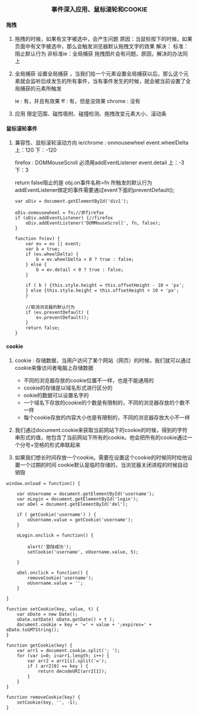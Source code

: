 <h3 style='text-align:center'>事件深入应用、鼠标滚轮和COOKIE</h3>

####  拖拽
1. 拖拽的时候，如果有文字被选中，会产生问题
    原因：当鼠标按下的时候，如果页面中有文字被选中，那么会触发浏览器默认拖拽文字的效果
    解决：
        标准：阻止默认行为
        非标准ie：全局捕获
    拖拽图片会有问题，原因，解决的办法同上

2. 全局捕获
    设置全局捕获 ，当我们给一个元素设置全局捕获以后，那么这个元素就会监听后续发生的所有事件，当有事件发生的时候，就会被当前设置了全局捕获的元素所触发

    ie : 有，并且有效果
    ff : 有，但是没效果
    chrome : 没有
    
3. 应用
    限定范围、磁性吸附、碰撞检测、拖拽改变元素大小、滚动条

#### 鼠标滚轮事件
1. 兼容性、鼠标滚轮滚动方向
    ie/chrome : onmousewheel
        event.wheelDelta
            上：120
            下：-120
        
    firefox : DOMMouseScroll 必须用addEventListener
        event.detail
            上：-3
            下：3
            
    return false阻止的是  obj.on事件名称=fn 所触发的默认行为
    addEventListener绑定的事件需要通过event下面的preventDefault();
    ```
    var oDiv = document.getElementById('div1');

    oDiv.onmousewheel = fn;//非firefox
    if (oDiv.addEventListener) {//firefox
        oDiv.addEventListener('DOMMouseScroll', fn, false);
    }

    function fn(ev) {
        var ev = ev || event;
        var b = true;  
        if (ev.wheelDelta) {
            b = ev.wheelDelta > 0 ? true : false;
        } else {
            b = ev.detail < 0 ? true : false;
        }

        if ( b ) {this.style.height = this.offsetHeight - 10 + 'px';
        } else {this.style.height = this.offsetHeight + 10 + 'px';
        }
        
        //取消浏览器的默认行为
        if (ev.preventDefault) {
            ev.preventDefault();
        }
        return false;   
    }
    ```

#### cookie
1. cookie : 存储数据，当用户访问了某个网站（网页）的时候，我们就可以通过cookie来像访问者电脑上存储数据
    + 不同的浏览器存放的cookie位置不一样，也是不能通用的
    + cookie的存储是以域名形式进行区分的
    + ookie的数据可以设置名字的
    + 一个域名下存放的cookie的个数是有限制的，不同的浏览器存放的个数不一样
    + 每个cookie存放的内容大小也是有限制的，不同的浏览器存放大小不一样

2. 我们通过document.cookie来获取当前网站下的cookie的时候，得到的字符串形式的值，他包含了当前网站下所有的cookie。他会把所有的cookie通过一个分号+空格的形式串联起来

3. 如果我们想长时间存放一个cookie。需要在设置这个cookie的时候同时给他设置一个过期的时间
cookie默认是临时存储的，当浏览器关闭进程的时候自动销毁

```
window.onload = function() {
    
    var oUsername = document.getElementById('username');
    var oLogin = document.getElementById('login');
    var oDel = document.getElementById('del');
    
    if ( getCookie('username') ) {
        oUsername.value = getCookie('username');
    }
    
    oLogin.onclick = function() {
        
        alert('登陆成功');
        setCookie('username', oUsername.value, 5);
        
    }
    
    oDel.onclick = function() {
        removeCookie('username');
        oUsername.value = '';
    }
    
}

function setCookie(key, value, t) {
    var oDate = new Date();
    oDate.setDate( oDate.getDate() + t );
    document.cookie = key + '=' + value + ';expires=' + oDate.toGMTString();
}

function getCookie(key) {
    var arr1 = document.cookie.split('; ');
    for (var i=0; i<arr1.length; i++) {
        var arr2 = arr1[i].split('=');
        if ( arr2[0] == key ) {
            return decodeURI(arr2[1]);
        }
    }
}

function removeCookie(key) {
    setCookie(key, '', -1);
}
```



